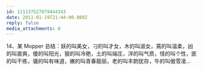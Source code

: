 ```yaml
---
id: 111137527879444343
date: 2011-01-19T21:44:00.000Z
reply: false
media_attachments: 0
---
```


14、某 Mopper 总结：妖的叫美女，刁的叫才女，木的叫淑女，蔫的叫温柔，凶的叫直爽，傻的叫阳光，狠的叫冷艳，土的叫端庄，洋的叫气质，怪的叫个性，匪的叫干练，骚的叫有味道，嫩的叫青春靓丽，老的叫丰韵犹存，牛的叫傲雪凌... ​​​​

